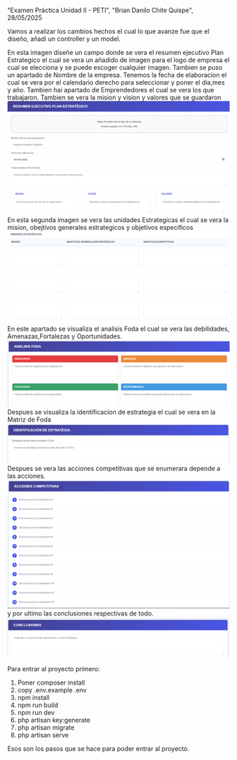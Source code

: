 "Examen Práctica Unidad II - PETI", "Brian Danilo Chite Quispe", 28/05/2025

Vamos a realizar los cambios hechos el cual lo que avanze fue que el diseño, añadi un controller y un model.

En esta imagen diseñe un campo donde se vera el resumen ejecutivo Plan Estrategico el cual se vera un añadido de imagen para el logo de empresa el cual se elecciona y se puede escoger cualquier imagen.
Tambien se puso un apartado de Nombre de la empresa.
Tenemos la fecha de elaboracion el cual se vera por el calendario derecho para seleccionar y poner el dia,mes y año. 
Tambien hai apartado de Emprendedores el cual se vera los que trabajaron.
Tambien se vera la mision y vision y valores que se guardaron
![PlanificaTI](assets/imagen1.png)
En esta segunda imagen se vera las unidades Estrategicas el cual se vera la mision, obejtivos generales estrategicos y objetivos especificos
![PlanificaTI](assets/imagen2.png)
En este apartado se visualiza el analisis Foda el cual se vera las debilidades, Amenazas,Fortalezas y Oportunidades.
![PlanificaTI](assets/imagen3.png)
Despues se visualiza la identificacion de estrategia el cual se vera en la Matriz de Foda
![PlanificaTI](assets/imagen4.png)
Despues se vera las acciones competitivas que se enumerara depende a las acciones.
![PlanificaTI](assets/imagen5.png)
y por ultimo las conclusiones respectivas de todo.
![PlanificaTI](assets/imagen6.png)

Para entrar al proyecto primero:

1. Poner composer install
2. copy .env.example .env 
3. npm install 
4. npm run build   
5. npm run dev
6. php artisan key:generate
7. php artisan migrate 
8. php artisan serve
      
Esos son los pasos que se hace para poder entrar al proyecto.



